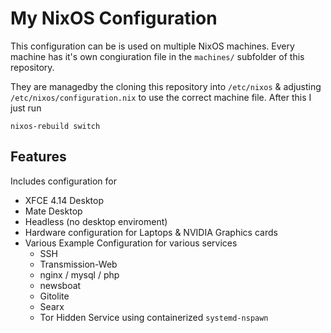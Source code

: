 # My NixOS Configuration


This configuration can be is used on multiple NixOS machines.
Every machine has it's own congiuration file in the `machines/` subfolder of this repository.

They are managedby the cloning this repository into `/etc/nixos` & adjusting `/etc/nixos/configuration.nix` to use the correct machine file.
After this I just run

    nixos-rebuild switch

## Features

Includes configuration for

 * XFCE 4.14 Desktop
 * Mate Desktop
 * Headless (no desktop enviroment)
 * Hardware configuration for Laptops & NVIDIA Graphics cards
 * Various Example Configuration for various services
   * SSH
   * Transmission-Web
   * nginx / mysql / php
   * newsboat
   * Gitolite
   * Searx
   * Tor Hidden Service using containerized `systemd-nspawn`
 
